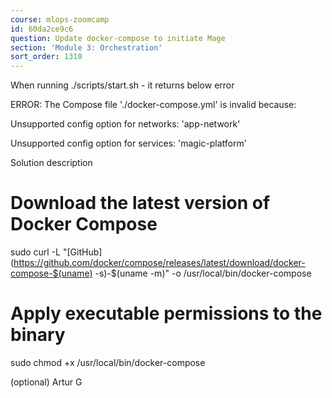 ```yaml
---
course: mlops-zoomcamp
id: 60da2ce9c6
question: Update docker-compose to initiate Mage
section: 'Module 3: Orchestration'
sort_order: 1310
---
```


When running ./scripts/start.sh - it returns below error

ERROR: The Compose file './docker-compose.yml' is invalid because:

Unsupported config option for networks: 'app-network'

Unsupported config option for services: 'magic-platform'

Solution description

# Download the latest version of Docker Compose

sudo curl -L "[GitHub](https://github.com/docker/compose/releases/latest/download/docker-compose-$(uname) -s)-$(uname -m)" -o /usr/local/bin/docker-compose

# Apply executable permissions to the binary

sudo chmod +x /usr/local/bin/docker-compose

(optional) Artur G

